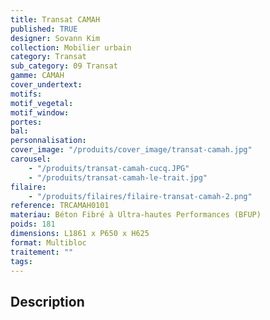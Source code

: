 ```yaml
---
title: Transat CAMAH
published: TRUE
designer: Sovann Kim
collection: Mobilier urbain
category: Transat
sub_category: 09 Transat
gamme: CAMAH
cover_undertext:
motifs:
motif_vegetal:
motif_window:
portes:
bal:
personnalisation:
cover_image: "/produits/cover_image/transat-camah.jpg"
carousel:
    - "/produits/transat-camah-cucq.JPG"
    - "/produits/transat-camah-le-trait.jpg"
filaire:
    - "/produits/filaires/filaire-transat-camah-2.png"
reference: TRCAMAH0101
materiau: Béton Fibré à Ultra-hautes Performances (BFUP)
poids: 181
dimensions: L1861 x P650 x H625
format: Multibloc
traitement: ""
tags:
---
```


## Description
